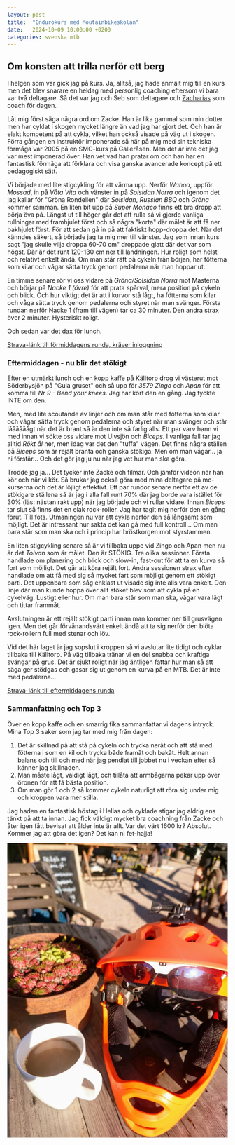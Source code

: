 ```yaml
---
layout: post
title:  "Endurokurs med Moutainbikeskolan"
date:   2024-10-09 10:00:00 +0200
categories: svenska mtb
---
```


## Om konsten att trilla nerför ett berg

I helgen som var gick jag på kurs. Ja, alltså, jag hade anmält mig till en kurs men det blev snarare en heldag med personlig coaching eftersom vi bara var två deltagare. Så det var jag och Seb som deltagare och [Zacharias](https://mountainbikeskolan.se/om-oss/racing-team/) som coach för dagen.

Låt mig först säga några ord om Zacke. Han är lika gammal som min dotter men har cyklat i skogen mycket längre än vad jag har gjort det. Och han är elakt kompetent på att cykla, vilket han också visade på väg ut i skogen. Förra gången en instruktör imponerade så här på mig med sin tekniska förmåga var 2005 på en SMC-kurs på Gälleråsen. Men det är inte det jag var mest imponerad över. Han vet vad han pratar om och han har en fantastisk förmåga att förklara och visa ganska avancerade koncept på ett pedagogiskt sätt.

Vi började med lite stigcykling för att värma upp. Nerför _Wahoo_, uppför _Mossad_, in på _Våta Vita_ och vänster in på _Solsidan Norra_ och igenom det jag kallar för "Gröna Rondellen" där _Solsidan_, _Russian BBQ_ och _Gröna_ kommer samman. En liten bit upp på _Super Monaco_ finns ett bra dropp att börja öva på. Längst ut till höger går det att rulla så vi gjorde vanliga rullningar med framhjulet först och så några "korta" där målet är att få ner bakhjulet först. För att sedan gå in på att faktiskt hopp-droppa det. När det känndes säkert, så började jag ta mig mer till vänster. Jag som innan kurs sagt "jag skulle vilja droppa 60-70 cm" droppade glatt där det var som högst. Där är det runt 120-130 cm ner till landningen. Hur roligt som helst och relativt enkelt ändå. Om man står rätt på cykeln från början, har fötterna som kilar och vågar sätta tryck genom pedalerna när man hoppar ut.

En timme senare rör vi oss vidare på _Gröna/Solsidan Norra_ mot Masterna och börjar på _Nacke 1 (övre)_ för att prata spårval, mera position på cykeln och blick. Och hur viktigt det är att i kurvor stå lågt, ha fötterna som kilar och våga sätta tryck genom pedalerna och styret när man svänger. Första rundan nerför Nacke 1 (fram till vägen) tar ca 30 minuter. Den andra strax över 2 minuter. Hysteriskt roligt.

Och sedan var det dax för lunch.

[Strava-länk till förmiddagens runda, kräver inloggning](https://www.strava.com/activities/12588090604)

### Eftermiddagen - nu blir det stökigt

Efter en utmärkt lunch och en kopp kaffe på Källtorp drog vi västerut mot Söderbysjön på "Gula gruset" och så upp för _3579 Zingo_ och _Apan_ för att komma till _Nr 9 - Bend your knees_. Jag har kört den en gång. Jag tyckte INTE om den.

Men, med lite scoutande av linjer och om man står med fötterna som kilar och vågar sätta tryck genom pedalerna och styret när man svänger och står låååååågt när det är brant så är den inte så farlig alls. Ett par varv hann vi med innan vi sökte oss vidare mot Ulvsjön och _Biceps_. I vanliga fall tar jag alltid _Rökt ål_ ner, men idag var det den "tuffa" vägen. Det finns några ställen på _Biceps_ som är rejält branta och ganska stökiga. Men om man vågar... ja ni förstår... Och det gör jag ju nu när jag vet hur man ska göra.

Trodde jag ja... Det tycker inte Zacke och filmar. Och jämför videon när han kör och när vi kör. Så brukar jag också göra med mina deltagare på mc-kurserna och det är löjligt effektivt. Ett par rundor senare nerför ett av de stökigare ställena så är jag i alla fall runt 70% där jag borde vara istället för 30% (läs: nästan rakt upp) när jag började och vi rullar vidare. Innan _Biceps_ tar slut så finns det en elak rock-roller. Jag har tagit mig nerför den en gång förut. Till fots. Utmaningen nu var att cykla nerför den så långsamt som möjligt. Det är intressant hur sakta det kan gå med full kontroll... Om man bara står som man ska och i princip har bröstkorgen mot styrstammen.

En liten stigcykling senare så är vi tillbaka uppe vid Zingo och Apan men nu är det _Tolvan_ som är målet. Den är STÖKIG. Tre olika sessioner. Första handlade om planering och blick och slow-in, fast-out för att ta en kurva så fort som möjligt. Det går att köra rejält fort. Andra sessionen strax efter handlade om att få med sig så mycket fart som möjligt genom ett stökigt parti. Det uppenbara som såg enklast ut visade sig inte alls vara enkelt. Den linje där man kunde hoppa över allt stöket blev som att cykla på en cykelväg. Lustigt eller hur. Om man bara står som man ska, vågar vara lågt och tittar frammåt.

Avslutningen är ett rejält stökigt parti innan man kommer ner till grusvägen igen. Men det går förvånandsvärt enkelt ändå att ta sig nerför den blöta rock-rollern full med stenar och löv.

Vid det här laget är jag sopslut i kroppen så vi avslutar lite tidigt och cyklar tillbaka till Källtorp. På väg tillbaka tränar vi en del snabba och kraftiga svängar på grus. Det är sjukt roligt när jag äntligen fattar hur man så att säga ger stödgas och gasar sig ut genom en kurva på en MTB. Det är inte med pedalerna...

[Strava-länk till eftermiddagens runda](https://www.strava.com/activities/12588090604)

### Sammanfattning och Top 3

Över en kopp kaffe och en smarrig fika sammanfattar vi dagens intryck. Mina Top 3 saker som jag tar med mig från dagen:

1. Det är skillnad på att stå på cykeln och trycka neråt och att stå med fötterna i som en kil och trycka både framåt och bakåt. Helt annan balans och till och med när jag pendlat till jobbet nu i veckan efter så känner jag skillnaden.
2. Man måste lågt, väldigt lågt, och tillåta att armbågarna pekar upp över öronen för att få bästa position.
3. Om man gör 1 och 2 så kommer cykeln naturligt att röra sig under mig och kroppen vara mer stilla.

Jag haden en fantastisk höstag i Hellas och cyklade stigar jag aldrig ens tänkt på att ta innan. Jag fick väldigt mycket bra coachning från Zacke och åter igen fått bevisat att ålder inte är allt. Var det värt 1600 kr? Absolut. Kommer jag att göra det igen? Det kan ni fet-hajja!

![En kaffekopp och en orange hjälm på ett bord i solskenet](/images/posts/mtb-helmet-coffee-smal.jpg)
